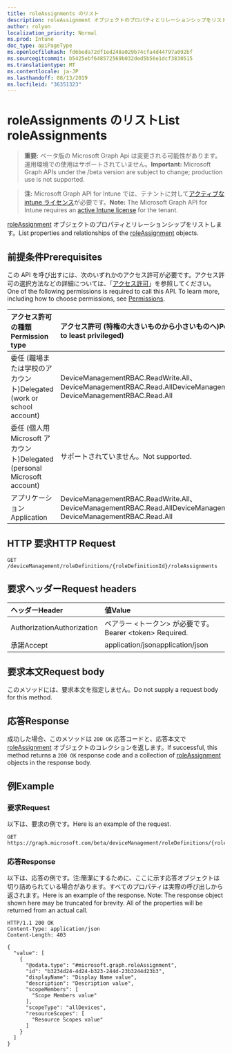 ```yaml
---
title: roleAssignments のリスト
description: roleAssignment オブジェクトのプロパティとリレーションシップをリストします。
author: rolyon
localization_priority: Normal
ms.prod: Intune
doc_type: apiPageType
ms.openlocfilehash: fd6beda72df1ed248a029b74cfa4d44797a092bf
ms.sourcegitcommit: b5425ebf648572569b032ded5b56e1dcf3830515
ms.translationtype: MT
ms.contentlocale: ja-JP
ms.lasthandoff: 08/13/2019
ms.locfileid: "36351323"
---
```

# <a name="list-roleassignments"></a><span data-ttu-id="ad881-103">roleAssignments のリスト</span><span class="sxs-lookup"><span data-stu-id="ad881-103">List roleAssignments</span></span>

> <span data-ttu-id="ad881-104">**重要:** ベータ版の Microsoft Graph Api は変更される可能性があります。運用環境での使用はサポートされていません。</span><span class="sxs-lookup"><span data-stu-id="ad881-104">**Important:** Microsoft Graph APIs under the /beta version are subject to change; production use is not supported.</span></span>

> <span data-ttu-id="ad881-105">**注:** Microsoft Graph API for Intune では、テナントに対して[アクティブな intune ライセンス](https://go.microsoft.com/fwlink/?linkid=839381)が必要です。</span><span class="sxs-lookup"><span data-stu-id="ad881-105">**Note:** The Microsoft Graph API for Intune requires an [active Intune license](https://go.microsoft.com/fwlink/?linkid=839381) for the tenant.</span></span>

<span data-ttu-id="ad881-106">[roleAssignment](../resources/intune-rbac-roleassignment.md) オブジェクトのプロパティとリレーションシップをリストします。</span><span class="sxs-lookup"><span data-stu-id="ad881-106">List properties and relationships of the [roleAssignment](../resources/intune-rbac-roleassignment.md) objects.</span></span>

## <a name="prerequisites"></a><span data-ttu-id="ad881-107">前提条件</span><span class="sxs-lookup"><span data-stu-id="ad881-107">Prerequisites</span></span>
<span data-ttu-id="ad881-p101">この API を呼び出すには、次のいずれかのアクセス許可が必要です。アクセス許可の選択方法などの詳細については、「[アクセス許可](/graph/permissions-reference)」を参照してください。</span><span class="sxs-lookup"><span data-stu-id="ad881-p101">One of the following permissions is required to call this API. To learn more, including how to choose permissions, see [Permissions](/graph/permissions-reference).</span></span>

|<span data-ttu-id="ad881-110">アクセス許可の種類</span><span class="sxs-lookup"><span data-stu-id="ad881-110">Permission type</span></span>|<span data-ttu-id="ad881-111">アクセス許可 (特権の大きいものから小さいものへ)</span><span class="sxs-lookup"><span data-stu-id="ad881-111">Permissions (from most to least privileged)</span></span>|
|:---|:---|
|<span data-ttu-id="ad881-112">委任 (職場または学校のアカウント)</span><span class="sxs-lookup"><span data-stu-id="ad881-112">Delegated (work or school account)</span></span>|<span data-ttu-id="ad881-113">DeviceManagementRBAC.ReadWrite.All、DeviceManagementRBAC.Read.All</span><span class="sxs-lookup"><span data-stu-id="ad881-113">DeviceManagementRBAC.ReadWrite.All, DeviceManagementRBAC.Read.All</span></span>|
|<span data-ttu-id="ad881-114">委任 (個人用 Microsoft アカウント)</span><span class="sxs-lookup"><span data-stu-id="ad881-114">Delegated (personal Microsoft account)</span></span>|<span data-ttu-id="ad881-115">サポートされていません。</span><span class="sxs-lookup"><span data-stu-id="ad881-115">Not supported.</span></span>|
|<span data-ttu-id="ad881-116">アプリケーション</span><span class="sxs-lookup"><span data-stu-id="ad881-116">Application</span></span>|<span data-ttu-id="ad881-117">DeviceManagementRBAC.ReadWrite.All、DeviceManagementRBAC.Read.All</span><span class="sxs-lookup"><span data-stu-id="ad881-117">DeviceManagementRBAC.ReadWrite.All, DeviceManagementRBAC.Read.All</span></span>|

## <a name="http-request"></a><span data-ttu-id="ad881-118">HTTP 要求</span><span class="sxs-lookup"><span data-stu-id="ad881-118">HTTP Request</span></span>
<!-- {
  "blockType": "ignored"
}
-->
``` http
GET /deviceManagement/roleDefinitions/{roleDefinitionId}/roleAssignments
```

## <a name="request-headers"></a><span data-ttu-id="ad881-119">要求ヘッダー</span><span class="sxs-lookup"><span data-stu-id="ad881-119">Request headers</span></span>
|<span data-ttu-id="ad881-120">ヘッダー</span><span class="sxs-lookup"><span data-stu-id="ad881-120">Header</span></span>|<span data-ttu-id="ad881-121">値</span><span class="sxs-lookup"><span data-stu-id="ad881-121">Value</span></span>|
|:---|:---|
|<span data-ttu-id="ad881-122">Authorization</span><span class="sxs-lookup"><span data-stu-id="ad881-122">Authorization</span></span>|<span data-ttu-id="ad881-123">ベアラー &lt;トークン&gt; が必要です。</span><span class="sxs-lookup"><span data-stu-id="ad881-123">Bearer &lt;token&gt; Required.</span></span>|
|<span data-ttu-id="ad881-124">承諾</span><span class="sxs-lookup"><span data-stu-id="ad881-124">Accept</span></span>|<span data-ttu-id="ad881-125">application/json</span><span class="sxs-lookup"><span data-stu-id="ad881-125">application/json</span></span>|

## <a name="request-body"></a><span data-ttu-id="ad881-126">要求本文</span><span class="sxs-lookup"><span data-stu-id="ad881-126">Request body</span></span>
<span data-ttu-id="ad881-127">このメソッドには、要求本文を指定しません。</span><span class="sxs-lookup"><span data-stu-id="ad881-127">Do not supply a request body for this method.</span></span>

## <a name="response"></a><span data-ttu-id="ad881-128">応答</span><span class="sxs-lookup"><span data-stu-id="ad881-128">Response</span></span>
<span data-ttu-id="ad881-129">成功した場合、このメソッドは `200 OK` 応答コードと、応答本文で [roleAssignment](../resources/intune-rbac-roleassignment.md) オブジェクトのコレクションを返します。</span><span class="sxs-lookup"><span data-stu-id="ad881-129">If successful, this method returns a `200 OK` response code and a collection of [roleAssignment](../resources/intune-rbac-roleassignment.md) objects in the response body.</span></span>

## <a name="example"></a><span data-ttu-id="ad881-130">例</span><span class="sxs-lookup"><span data-stu-id="ad881-130">Example</span></span>

### <a name="request"></a><span data-ttu-id="ad881-131">要求</span><span class="sxs-lookup"><span data-stu-id="ad881-131">Request</span></span>
<span data-ttu-id="ad881-132">以下は、要求の例です。</span><span class="sxs-lookup"><span data-stu-id="ad881-132">Here is an example of the request.</span></span>
``` http
GET https://graph.microsoft.com/beta/deviceManagement/roleDefinitions/{roleDefinitionId}/roleAssignments
```

### <a name="response"></a><span data-ttu-id="ad881-133">応答</span><span class="sxs-lookup"><span data-stu-id="ad881-133">Response</span></span>
<span data-ttu-id="ad881-p102">以下は、応答の例です。注:簡潔にするために、ここに示す応答オブジェクトは切り詰められている場合があります。すべてのプロパティは実際の呼び出しから返されます。</span><span class="sxs-lookup"><span data-stu-id="ad881-p102">Here is an example of the response. Note: The response object shown here may be truncated for brevity. All of the properties will be returned from an actual call.</span></span>
``` http
HTTP/1.1 200 OK
Content-Type: application/json
Content-Length: 403

{
  "value": [
    {
      "@odata.type": "#microsoft.graph.roleAssignment",
      "id": "b3234d24-4d24-b323-244d-23b3244d23b3",
      "displayName": "Display Name value",
      "description": "Description value",
      "scopeMembers": [
        "Scope Members value"
      ],
      "scopeType": "allDevices",
      "resourceScopes": [
        "Resource Scopes value"
      ]
    }
  ]
}
```






